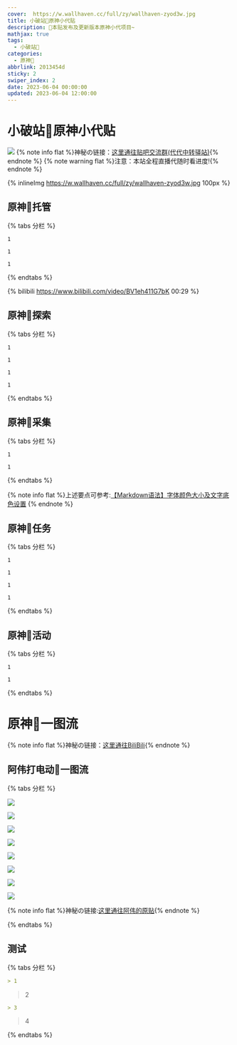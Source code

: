 ```yaml
---
cover:  https://w.wallhaven.cc/full/zy/wallhaven-zyod3w.jpg
title: 小破站🥝原神小代贴
description: 🥧本贴发布及更新版本原神小代项目~
mathjax: true
tags:
  - 小破站🥝
categories:
  - 原神🥝
abbrlink: 2013454d
sticky: 2
swiper_index: 2
date: 2023-06-04 00:00:00
updated: 2023-06-04 12:00:00
---
```



# 小破站🥝原神小代贴
![](https://w.wallhaven.cc/full/zy/wallhaven-zyod3w.jpg)
{% note info flat %}神秘の链接：[这里通往贴吧交流群(代代中转驿站)](http://qm.qq.com/cgi-bin/qm/qr?_wv=1027&k=DH-Gn-QhSInAKWdPB3CgMTg5sNY0U6xE&authKey=ZDxLtFIjdOM7EMMVW7oIKbReAo%2B4xDd2NZXuz06dRQ7NWE6hwT9j0R1lxfPL50We&noverify=0&group_code=251862926){% endnote %}
{% note warning flat %}注意：本站全程直播代随时看进度!{% endnote %}

{% inlineImg https://w.wallhaven.cc/full/zy/wallhaven-zyod3w.jpg 100px %}

## 原神🥝托管

{% tabs 分栏 %}

<!-- tab 普通托管🥝 -->
```全程直播代随时看进度~
1
```
<!-- endtab -->

<!-- tab 精细托管🥝 -->
```YS
1
```
<!-- endtab -->

<!-- tab 全职托管🥝 -->
```YS
1
```
<!-- endtab -->

{% endtabs %}

{% bilibili https://www.bilibili.com/video/BV1eh411G7bK 00:29 %}

## 原神🥝探索
{% tabs 分栏 %}

<!-- tab 蒙德🥝 -->
```YS
1
```
<!-- endtab -->

<!-- tab 璃月🥝 -->
```YS
1
```
<!-- endtab -->

<!-- tab 稻妻🥝 -->
```YS
1
```
<!-- endtab -->

<!-- tab 须弥🥝 -->
```YS
1
```
<!-- endtab -->

{% endtabs %}

## 原神🥝采集

{% tabs 分栏 %}

<!-- tab 普通采集🥝 -->
```YS
1
```
<!-- endtab -->

<!-- tab 特殊采集🥝 -->
```YS
1
```
<!-- endtab -->

{% endtabs %}

{% note info flat %}上述要点可参考:[【Markdown语法】字体颜色大小及文字底色设置](https://blog.csdn.net/qq_43732429/article/details/108034518)
{% endnote %}


## 原神🥝任务

{% tabs 分栏 %}

<!-- tab 魔神任务🥝 -->
```YS
1
```
<!-- endtab -->

<!-- tab 传说任务🥝 -->
```YS
1
```
<!-- endtab -->

<!-- tab 邀约任务🥝 -->
```YS
1
```
<!-- endtab -->

<!-- tab 世界任务🥝 -->
```YS
1
```

<!-- endtab -->

{% endtabs %}



## 原神🥝活动
{% tabs 分栏 %}

<!-- tab 小型活动🥝 -->
```YS
1
```
<!-- endtab -->

<!-- tab 大型活动🥝 -->
```YS
1
```
<!-- endtab -->

{% endtabs %}


# 原神🥝一图流
{% note info flat %}神秘の链接：[这里通往BiliBili](https://www.bilibili.com/){% endnote %}

## 阿伟打电动🥝一图流

{% tabs 分栏 %}
<!-- tab 🥝3.7版本全角色一图流 -->
![](https://upload-bbs.miyoushe.com/upload/2023/05/30/289227673/ab6339f7c30c639959b7829ba24b48a0_3879503457127147892.png?x-oss-process=image/auto-orient,0/interlace,1/format,png)

![](https://upload-bbs.miyoushe.com/upload/2023/05/30/289227673/6fc1fd2b88a2091d4c035cc26574c6d9_6914417983013709810.png?x-oss-process=image/auto-orient,0/interlace,1/format,png)

![](https://upload-bbs.miyoushe.com/upload/2023/05/30/289227673/5b23d331ac9e26560bd8536217885cc4_1369967851347414084.png?x-oss-process=image/auto-orient,0/interlace,1/format,png)

![](https://upload-bbs.miyoushe.com/upload/2023/05/30/289227673/134f78e353dfe16687a67e0bb8028e30_2787598584737469003.png?x-oss-process=image/auto-orient,0/interlace,1/format,png)

![](https://upload-bbs.miyoushe.com/upload/2023/05/30/289227673/4fcff0ad958a4094f94b70a18b73e906_4475219033995531750.png?x-oss-process=image/auto-orient,0/interlace,1/format,png)

![](https://upload-bbs.miyoushe.com/upload/2023/05/30/289227673/92cf96ed31cfd930559d7bea524fbd19_1263612526054775783.png?x-oss-process=image/auto-orient,0/interlace,1/format,png)

![](https://upload-bbs.miyoushe.com/upload/2023/05/30/289227673/0fd1d08176ef7f1ff00777d591335984_8038976339233182959.png?x-oss-process=image/auto-orient,0/interlace,1/format,png)

![](https://upload-bbs.miyoushe.com/upload/2023/06/01/289227673/7fcae6b3ad08ea549a6642aa1f09e454_4204981477259555468.png?x-oss-process=image/auto-orient,0/interlace,1/format,png)

{% note info flat %}神秘の链接:[这里通往阿伟的原贴](https://www.miyoushe.com/ys/article/39939408/){% endnote %}
<!-- endtab -->

{% endtabs %}




## 测试

{% tabs 分栏 %}


<!-- tab 1 -->
```Markdown
> 1
```
<!-- endtab -->

<!-- tab 2 -->

> 2
<!-- endtab -->

<!-- tab 3 -->
```Markdown
> 3
```
<!-- endtab -->

<!-- tab 4 -->
> 4
<!-- endtab -->

{% endtabs %}

